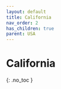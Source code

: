 ```yaml
---
layout: default
title: California
nav_order: 2
has_children: true
parent: USA
---
```


# California
{: .no_toc }
